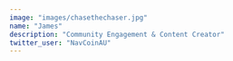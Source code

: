 ```yaml
---
image: "images/chasethechaser.jpg"
name: "James"
description: "Community Engagement & Content Creator"
twitter_user: "NavCoinAU"
---
```

